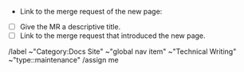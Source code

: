 - Link to the merge request of the new page: 

- [ ] Give the MR a descriptive title.
- [ ] Link to the merge request that introduced the new page.

/label ~"Category:Docs Site" ~"global nav item" ~"Technical Writing" ~"type::maintenance"
/assign me
